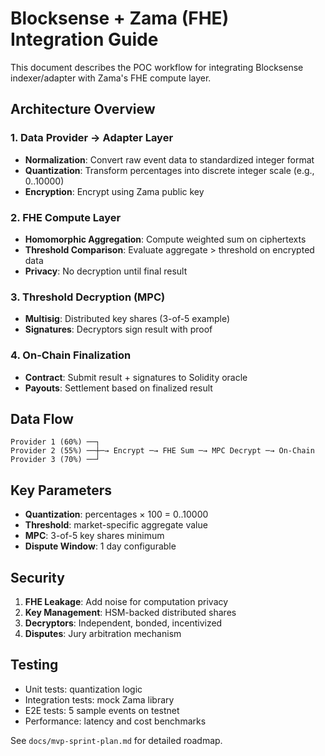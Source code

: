 # Blocksense + Zama (FHE) Integration Guide

This document describes the POC workflow for integrating Blocksense indexer/adapter with Zama's FHE compute layer.

## Architecture Overview

### 1. Data Provider → Adapter Layer

- **Normalization**: Convert raw event data to standardized integer format
- **Quantization**: Transform percentages into discrete integer scale (e.g., 0..10000)
- **Encryption**: Encrypt using Zama public key

### 2. FHE Compute Layer

- **Homomorphic Aggregation**: Compute weighted sum on ciphertexts
- **Threshold Comparison**: Evaluate aggregate > threshold on encrypted data
- **Privacy**: No decryption until final result

### 3. Threshold Decryption (MPC)

- **Multisig**: Distributed key shares (3-of-5 example)
- **Signatures**: Decryptors sign result with proof

### 4. On-Chain Finalization

- **Contract**: Submit result + signatures to Solidity oracle
- **Payouts**: Settlement based on finalized result

## Data Flow

```
Provider 1 (60%) ──┐
Provider 2 (55%) ──┼─→ Encrypt ─→ FHE Sum ─→ MPC Decrypt ─→ On-Chain
Provider 3 (70%) ──┘
```

## Key Parameters

- **Quantization**: percentages × 100 = 0..10000
- **Threshold**: market-specific aggregate value
- **MPC**: 3-of-5 key shares minimum
- **Dispute Window**: 1 day configurable

## Security

1. **FHE Leakage**: Add noise for computation privacy
2. **Key Management**: HSM-backed distributed shares
3. **Decryptors**: Independent, bonded, incentivized
4. **Disputes**: Jury arbitration mechanism

## Testing

- Unit tests: quantization logic
- Integration tests: mock Zama library
- E2E tests: 5 sample events on testnet
- Performance: latency and cost benchmarks

See `docs/mvp-sprint-plan.md` for detailed roadmap.
